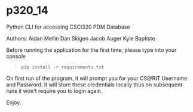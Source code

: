 # p320_14
Python CLI for accessing CSCI320 PDM Database

Authors:
Aidan Mellin
Dan Skigen
Jacob Auger
Kyle Baptiste

Before running the application for the first time, please type into your console
> `pip install -r requirements.txt`

On first run of the program, it will prompt you for your CS@RIT Username and Password. It will store these credentials locally thus on subsequent runs it won't require you to login again.

Enjoy.